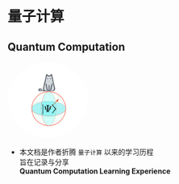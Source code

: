 

# **量子计算**
## **Quantum Computation**

<img width="160px" style="border-radius: 50%" bor src="head_portrait.png">

- 本文档是作者折腾 ```量子计算``` 以来的学习历程<br>旨在记录与分享<br>**Quantum Computation Learning Experience**

